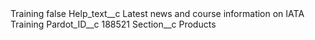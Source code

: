 <?xml version="1.0" encoding="UTF-8"?>
<CustomMetadata xmlns="http://soap.sforce.com/2006/04/metadata" xmlns:xsi="http://www.w3.org/2001/XMLSchema-instance" xmlns:xsd="http://www.w3.org/2001/XMLSchema">
    <label>Training</label>
    <protected>false</protected>
    <values>
        <field>Help_text__c</field>
        <value xsi:type="xsd:string">Latest news and course information on IATA Training</value>
    </values>
    <values>
        <field>Pardot_ID__c</field>
        <value xsi:type="xsd:string">188521</value>
    </values>
    <values>
        <field>Section__c</field>
        <value xsi:type="xsd:string">Products</value>
    </values>
</CustomMetadata>
